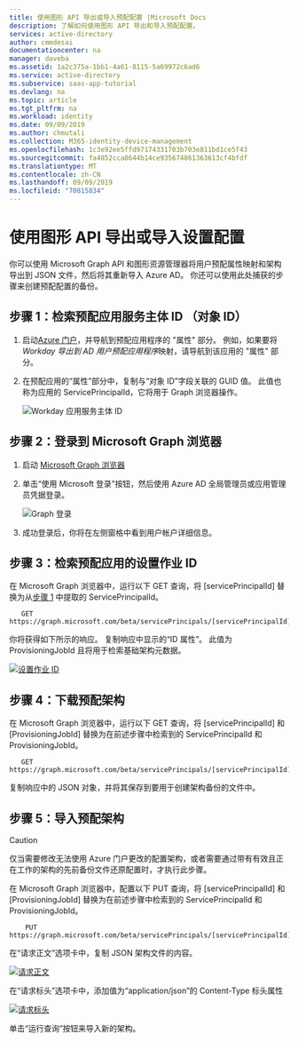 ```yaml
---
title: 使用图形 API 导出或导入预配配置 |Microsoft Docs
description: 了解如何使用图形 API 导出和导入预配配置。
services: active-directory
author: cmmdesai
documentationcenter: na
manager: daveba
ms.assetid: 1a2c375a-1bb1-4a61-8115-5a69972c6ad6
ms.service: active-directory
ms.subservice: saas-app-tutorial
ms.devlang: na
ms.topic: article
ms.tgt_pltfrm: na
ms.workload: identity
ms.date: 09/09/2019
ms.author: chmutali
ms.collection: M365-identity-device-management
ms.openlocfilehash: 1c3e92ee5ffd97174331703b703e811bd1ce5f43
ms.sourcegitcommit: fa4852cca8644b14ce935674861363613cf4bfdf
ms.translationtype: MT
ms.contentlocale: zh-CN
ms.lasthandoff: 09/09/2019
ms.locfileid: "70815834"
---
```

# <a name="export-or-import-your-provisioning-configuration-by-using-graph-api"></a>使用图形 API 导出或导入设置配置

你可以使用 Microsoft Graph API 和图形资源管理器将用户预配属性映射和架构导出到 JSON 文件，然后将其重新导入 Azure AD。 你还可以使用此处捕获的步骤来创建预配配置的备份。 

## <a name="step-1-retrieve-your-provisioning-app-service-principal-id-object-id"></a>步骤 1：检索预配应用服务主体 ID （对象 ID）

1. 启动[Azure 门户](https://portal.azure.com)，并导航到预配应用程序的 "属性" 部分。 例如，如果要将*Workday 导出到 AD 用户预配应用程序*映射，请导航到该应用的 "属性" 部分。 
1. 在预配应用的“属性”部分中，复制与“对象 ID”字段关联的 GUID 值。 此值也称为应用的 ServicePrincipalId，它将用于 Graph 浏览器操作。

   ![Workday 应用服务主体 ID](./media/export-import-provisioning-mappings/wd_export_01.png)

## <a name="step-2-sign-into-microsoft-graph-explorer"></a>步骤 2：登录到 Microsoft Graph 浏览器

1. 启动 [Microsoft Graph 浏览器](https://developer.microsoft.com/graph/graph-explorer)
1. 单击“使用 Microsoft 登录”按钮，然后使用 Azure AD 全局管理员或应用管理员凭据登录。

    ![Graph 登录](./media/export-import-provisioning-mappings/wd_export_02.png)

1. 成功登录后，你将在左侧窗格中看到用户帐户详细信息。

## <a name="step-3-retrieve-the-provisioning-job-id-of-the-provisioning-app"></a>步骤 3：检索预配应用的设置作业 ID

在 Microsoft Graph 浏览器中，运行以下 GET 查询，将 [servicePrincipalId] 替换为从[步骤 1](#step-1-retrieve-your-provisioning-app-service-principal-id-object-id) 中提取的 ServicePrincipalId。

```http
   GET https://graph.microsoft.com/beta/servicePrincipals/[servicePrincipalId]/synchronization/jobs
```

你将获得如下所示的响应。 复制响应中显示的“ID 属性”。 此值为 ProvisioningJobId 且将用于检索基础架构元数据。

   [![设置作业 ID](./media/export-import-provisioning-mappings/wd_export_03.png)](./media/export-import-provisioning-mappings/wd_export_03.png#lightbox)

## <a name="step-4-download-the-provisioning-schema"></a>步骤 4：下载预配架构

在 Microsoft Graph 浏览器中，运行以下 GET 查询，将 [servicePrincipalId] 和 [ProvisioningJobId] 替换为在前述步骤中检索到的 ServicePrincipalId 和 ProvisioningJobId。

```http
   GET https://graph.microsoft.com/beta/servicePrincipals/[servicePrincipalId]/synchronization/jobs/[ProvisioningJobId]/schema
```

复制响应中的 JSON 对象，并将其保存到要用于创建架构备份的文件中。

## <a name="step-5-import-the-provisioning-schema"></a>步骤 5：导入预配架构

> [!CAUTION]
> 仅当需要修改无法使用 Azure 门户更改的配置架构，或者需要通过带有有效且正在工作的架构的先前备份文件还原配置时，才执行此步骤。

在 Microsoft Graph 浏览器中，配置以下 PUT 查询，将 [servicePrincipalId] 和 [ProvisioningJobId] 替换为在前述步骤中检索到的 ServicePrincipalId 和 ProvisioningJobId。

```http
    PUT https://graph.microsoft.com/beta/servicePrincipals/[servicePrincipalId]/synchronization/jobs/[ProvisioningJobId]/schema
```

在“请求正文”选项卡中，复制 JSON 架构文件的内容。

   [![请求正文](./media/export-import-provisioning-mappings/wd_export_04.png)](./media/export-import-provisioning-mappings/wd_export_04.png#lightbox)

在“请求标头”选项卡中，添加值为“application/json”的 Content-Type 标头属性

   [![请求标头](./media/export-import-provisioning-mappings/wd_export_05.png)](./media/export-import-provisioning-mappings/wd_export_05.png#lightbox)

单击“运行查询”按钮来导入新的架构。

